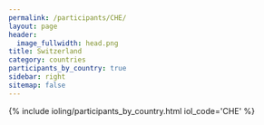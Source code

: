 ```yaml
---
permalink: /participants/CHE/
layout: page
header:
  image_fullwidth: head.png
title: Switzerland
category: countries
participants_by_country: true
sidebar: right
sitemap: false
---
```


{% include ioling/participants_by_country.html iol_code='CHE' %}